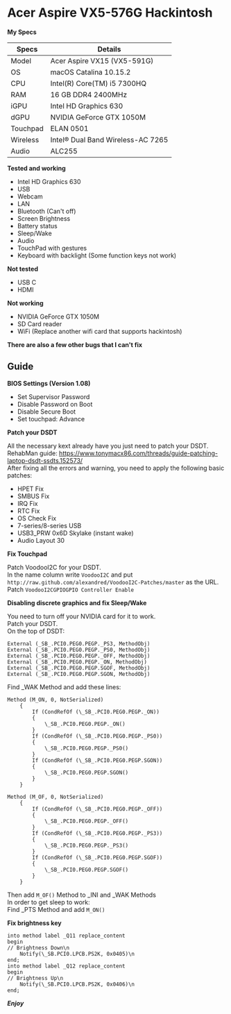 # Acer Aspire VX5-576G Hackintosh
__My Specs__

| Specs | Details |
|------------|-------------------------------|
| Model | Acer Aspire VX15 (VX5-591G) |
| OS | macOS Catalina 10.15.2 |
| CPU | Intel(R) Core(TM) i5 7300HQ |
| RAM | 16 GB DDR4 2400MHz |
| iGPU | Intel HD Graphics 630 |
| dGPU | NVIDIA GeForce GTX 1050M |
| Touchpad | ELAN 0501 |
| Wireless | Intel® Dual Band Wireless-AC 7265 |
| Audio | ALC255 |

__Tested and working__

- Intel HD Graphics 630
- USB
- Webcam
- LAN
- Bluetooth (Can't off)
- Screen Brightness
- Battery status
- Sleep/Wake
- Audio
- TouchPad with gestures
- Keyboard with backlight (Some function keys not work)

__Not tested__

- USB C
- HDMI

__Not working__

- NVIDIA GeForce GTX 1050M
- SD Card reader
- WiFi (Replace another wifi card that supports hackintosh)

__There are also a few other bugs that I can't fix__

## Guide

__BIOS Settings (Version 1.08)__

- Set Supervisor Password
- Disable Password on Boot
- Disable Secure Boot
- Set touchpad: Advance

__Patch your DSDT__

All the necessary kext already have you just need to patch your DSDT.  
RehabMan guide: https://www.tonymacx86.com/threads/guide-patching-laptop-dsdt-ssdts.152573/  
After fixing all the errors and warning, you need to apply the following basic patches:  

- HPET Fix 
- SMBUS Fix 
- IRQ Fix 
- RTC Fix 
- OS Check Fix 
- 7-series/8-series USB 
- USB3_PRW 0x6D Skylake (instant wake) 
- Audio Layout 30

__Fix Touchpad__

Patch VoodooI2C for your DSDT.  
In the name column write `VoodooI2C` and put `http://raw.github.com/alexandred/VoodooI2C-Patches/master` as the URL.  
Patch `VoodooI2CGPIOGPIO Controller Enable`  

__Disabling discrete graphics and fix Sleep/Wake__

You need to turn off your NVIDIA card for it to work.  
Patch your DSDT.  
On the top of DSDT:  
```
External (_SB_.PCI0.PEG0.PEGP._PS3, MethodObj) 
External (_SB_.PCI0.PEG0.PEGP._PS0, MethodObj) 
External (_SB_.PCI0.PEG0.PEGP._OFF, MethodObj) 
External (_SB_.PCI0.PEG0.PEGP._ON, MethodObj) 
External (_SB_.PCI0.PEG0.PEGP.SGOF, MethodObj) 
External (_SB_.PCI0.PEG0.PEGP.SGON, MethodObj) 
```
Find _WAK Method and add these lines:  
```
Method (M_ON, 0, NotSerialized)
    {
        If (CondRefOf (\_SB_.PCI0.PEG0.PEGP._ON))
        {
            \_SB_.PCI0.PEG0.PEGP._ON()
        }
        If (CondRefOf (\_SB_.PCI0.PEG0.PEGP._PS0))
        {
            \_SB_.PCI0.PEG0.PEGP._PS0()
        }
        If (CondRefOf (\_SB_.PCI0.PEG0.PEGP.SGON))
        {
            \_SB_.PCI0.PEG0.PEGP.SGON()
        }
    }
```

```
Method (M_OF, 0, NotSerialized)
    {
        If (CondRefOf (\_SB_.PCI0.PEG0.PEGP._OFF))
        {
            \_SB_.PCI0.PEG0.PEGP._OFF()
        }
        If (CondRefOf (\_SB_.PCI0.PEG0.PEGP._PS3))
        {
            \_SB_.PCI0.PEG0.PEGP._PS3()
        }
        If (CondRefOf (\_SB_.PCI0.PEG0.PEGP.SGOF))
        {
            \_SB_.PCI0.PEG0.PEGP.SGOF()
        }
    }
```
Then add `M_OF()` Method to _INI and _WAK Methods  
In order to get sleep to work:  
Find _PTS Method and add `M_ON()`  

__Fix brightness key__
```
into method label _Q11 replace_content
begin
// Brightness Down\n
    Notify(\_SB.PCI0.LPCB.PS2K, 0x0405)\n
end;
into method label _Q12 replace_content
begin
// Brightness Up\n
    Notify(\_SB.PCI0.LPCB.PS2K, 0x0406)\n
end;
```

*__Enjoy__*